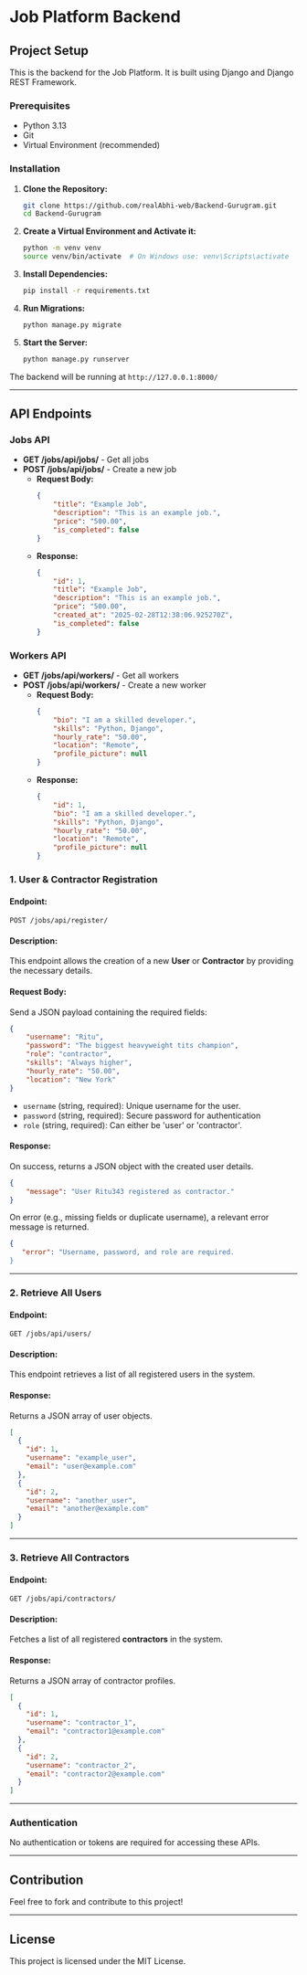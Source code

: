 # Job Platform Backend

## Project Setup
This is the backend for the Job Platform. It is built using Django and Django REST Framework.

### Prerequisites
- Python 3.13
- Git
- Virtual Environment (recommended)

### Installation
1. **Clone the Repository:**
   ```sh
   git clone https://github.com/realAbhi-web/Backend-Gurugram.git
   cd Backend-Gurugram
   ```

2. **Create a Virtual Environment and Activate it:**
   ```sh
   python -m venv venv
   source venv/bin/activate  # On Windows use: venv\Scripts\activate
   ```

3. **Install Dependencies:**
   ```sh
   pip install -r requirements.txt
   ```

4. **Run Migrations:**
   ```sh
   python manage.py migrate
   ```

5. **Start the Server:**
   ```sh
   python manage.py runserver
   ```

The backend will be running at `http://127.0.0.1:8000/`

---

## API Endpoints

### Jobs API
- **GET /jobs/api/jobs/** - Get all jobs
- **POST /jobs/api/jobs/** - Create a new job
  - **Request Body:**
    ```json
    {
        "title": "Example Job",
        "description": "This is an example job.",
        "price": "500.00",
        "is_completed": false
    }
    ```
  - **Response:**
    ```json
    {
        "id": 1,
        "title": "Example Job",
        "description": "This is an example job.",
        "price": "500.00",
        "created_at": "2025-02-28T12:38:06.925270Z",
        "is_completed": false
    }
    ```

### Workers API
- **GET /jobs/api/workers/** - Get all workers
- **POST /jobs/api/workers/** - Create a new worker
  - **Request Body:**
    ```json
    {
        "bio": "I am a skilled developer.",
        "skills": "Python, Django",
        "hourly_rate": "50.00",
        "location": "Remote",
        "profile_picture": null
    }
    ```
  - **Response:**
    ```json
    {
        "id": 1,
        "bio": "I am a skilled developer.",
        "skills": "Python, Django",
        "hourly_rate": "50.00",
        "location": "Remote",
        "profile_picture": null
    }
    ```

### 1. **User & Contractor Registration**
#### **Endpoint:**
```
POST /jobs/api/register/
```
#### **Description:**
This endpoint allows the creation of a new **User** or **Contractor** by providing the necessary details.

#### **Request Body:**
Send a JSON payload containing the required fields:

```json
{
    "username": "Ritu",
    "password": "The biggest heavyweight tits champion",
    "role": "contractor",
    "skills": "Always higher",
    "hourly_rate": "50.00",
    "location": "New York"
}
```

- `username` (string, required): Unique username for the user.
- `password` (string, required): Secure password for authentication
- `role` (string, required): Can either be 'user' or 'contractor'.

#### **Response:**
On success, returns a JSON object with the created user details.

```json
{
    "message": "User Ritu343 registered as contractor."
}
```

On error (e.g., missing fields or duplicate username), a relevant error message is returned.
```json
{
   "error": "Username, password, and role are required.
}
```


---

### 2. **Retrieve All Users**
#### **Endpoint:**
```
GET /jobs/api/users/
```
#### **Description:**
This endpoint retrieves a list of all registered users in the system.

#### **Response:**
Returns a JSON array of user objects.

```json
[
  {
    "id": 1,
    "username": "example_user",
    "email": "user@example.com"
  },
  {
    "id": 2,
    "username": "another_user",
    "email": "another@example.com"
  }
]
```

---

### 3. **Retrieve All Contractors**
#### **Endpoint:**
```
GET /jobs/api/contractors/
```
#### **Description:**
Fetches a list of all registered **contractors** in the system.

#### **Response:**
Returns a JSON array of contractor profiles.

```json
[
  {
    "id": 1,
    "username": "contractor_1",
    "email": "contractor1@example.com"
  },
  {
    "id": 2,
    "username": "contractor_2",
    "email": "contractor2@example.com"
  }
]
```

---

### Authentication
No authentication or tokens are required for accessing these APIs.

---

## Contribution
Feel free to fork and contribute to this project!

---

## License
This project is licensed under the MIT License.

